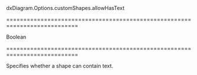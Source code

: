 <!--id-->dxDiagram.Options.customShapes.allowHasText<!--/id-->
===========================================================================
<!--type-->Boolean<!--/type-->
===========================================================================

<!--shortDescription-->
Specifies whether a shape can contain text.
<!--/shortDescription-->

<!--fullDescription-->

<!--/fullDescription-->